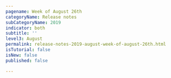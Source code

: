 ```yaml
---
pagename: Week of August 26th
categoryName: Release notes
subCategoryName: 2019
indicator: both
subtitle: ''
level3: August
permalink: release-notes-2019-august-week-of-august-26th.html
isTutorial: false
isNew: false
published: false

---
```

